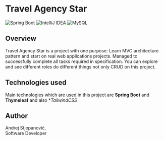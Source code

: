 # Travel Agency Star
![Spring Boot](https://img.shields.io/badge/Spring%20Boot-black?logo=springboot)
![IntelliJ IDEA](https://img.shields.io/badge/IntelliJ%20IDEA-black?logo=intellijidea)
![MySQL](https://img.shields.io/badge/MySQL-red?logo=mySQL&logoColor=black)

## Overview
Travel Agency Star is a project with one purpose: Learn MVC architecture pattern and start on real web applications projects. Managed to successfully complete all tasks required in specification. You can explore and see different roles do different things not only CRUD on this project.

## Technologies used
Main technologies which are used in this project are **Spring Boot** and **Thymeleaf** and also **TailwindCSS*

## Author
Andrej Stjepanović,  
Software Developer
